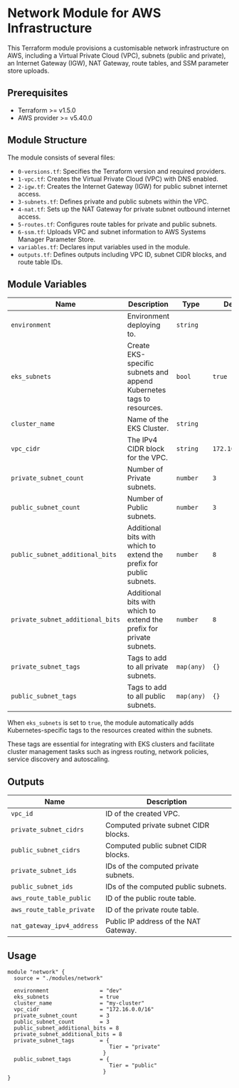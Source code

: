 # Network Module for AWS Infrastructure

This Terraform module provisions a customisable network infrastructure on AWS, including a Virtual Private Cloud (VPC), subnets (public and private), an Internet Gateway (IGW), NAT Gateway, route tables, and SSM parameter store uploads.

## Prerequisites

- Terraform >= v1.5.0
- AWS provider >= v5.40.0

## Module Structure

The module consists of several files:

- `0-versions.tf`: Specifies the Terraform version and required providers.
- `1-vpc.tf`: Creates the Virtual Private Cloud (VPC) with DNS enabled.
- `2-igw.tf`: Creates the Internet Gateway (IGW) for public subnet internet access.
- `3-subnets.tf`: Defines private and public subnets within the VPC.
- `4-nat.tf`: Sets up the NAT Gateway for private subnet outbound internet access.
- `5-routes.tf`: Configures route tables for private and public subnets.
- `6-ssm.tf`: Uploads VPC and subnet information to AWS Systems Manager Parameter Store.
- `variables.tf`: Declares input variables used in the module.
- `outputs.tf`: Defines outputs including VPC ID, subnet CIDR blocks, and route table IDs.

## Module Variables

| Name                             | Description                                                          | Type          | Default       |
| -------------------------------- | -------------------------------------------------------------------- | ------------- | ------------- |
| `environment`                    | Environment deploying to.                                           | `string`      |               |
| `eks_subnets`                    | Create EKS-specific subnets and append Kubernetes tags to resources.| `bool`        | `true`        |
| `cluster_name`                   | Name of the EKS Cluster.                                            | `string`      |               |
| `vpc_cidr`                       | The IPv4 CIDR block for the VPC.                                    | `string`      | `172.16.0.0/16` |
| `private_subnet_count`           | Number of Private subnets.                                          | `number`      | `3`           |
| `public_subnet_count`            | Number of Public subnets.                                           | `number`      | `3`           |
| `public_subnet_additional_bits`  | Additional bits with which to extend the prefix for public subnets.  | `number`      | `8`           |
| `private_subnet_additional_bits` | Additional bits with which to extend the prefix for private subnets. | `number`      | `8`           |
| `private_subnet_tags`            | Tags to add to all private subnets.                                 | `map(any)`    | `{}`          |
| `public_subnet_tags`             | Tags to add to all public subnets.                                  | `map(any)`    | `{}`          |

When `eks_subnets` is set to `true`, the module automatically adds Kubernetes-specific tags to the resources created within the subnets. 

These tags are essential for integrating with EKS clusters and facilitate cluster management tasks such as ingress routing, network policies, service discovery and autoscaling.

## Outputs

| Name                       | Description                          |
| -------------------------- | ------------------------------------ |
| `vpc_id`                   | ID of the created VPC.               |
| `private_subnet_cidrs`     | Computed private subnet CIDR blocks. |
| `public_subnet_cidrs`      | Computed public subnet CIDR blocks.  |
| `private_subnet_ids`       | IDs of the computed private subnets. |
| `public_subnet_ids`        | IDs of the computed public subnets.  |
| `aws_route_table_public`   | ID of the public route table.        |
| `aws_route_table_private`  | ID of the private route table.       |
| `nat_gateway_ipv4_address` | Public IP address of the NAT Gateway.|

## Usage

```hcl
module "network" {
  source = "./modules/network"

  environment                = "dev"
  eks_subnets                = true
  cluster_name               = "my-cluster"
  vpc_cidr                   = "172.16.0.0/16"
  private_subnet_count       = 3
  public_subnet_count        = 3
  public_subnet_additional_bits = 8
  private_subnet_additional_bits = 8
  private_subnet_tags        = {
                                Tier = "private"
                              }
  public_subnet_tags         = {
                                Tier = "public"
                              }
}
